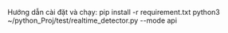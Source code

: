 Hướng dẫn cài đặt và chạy:
pip install -r requirement.txt
python3 ~/python_Proj/test/realtime_detector.py --mode api
